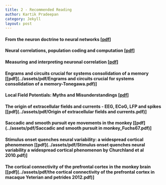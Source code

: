 ```yaml
---
title: 2 - Recommended Reading
author: Kartik Pradeepan
category: Jekyll
layout: post
---
```

#### From the neuron doctrine to neural networks [[pdf](../assets/pdf/Yuste_2015.pdf)]
#### Neural correlations, population coding and computation [[pdf](../assets/pdf/Averbeck+Latham+Pouget_2006.pdf)]
#### Measuring and interpreting neuronal correlation [[pdf](../assets/pdf/Cohen&Kohn_2011.pdf)]
#### Engrams and circuits crucial for systems consolidation of a memory [[pdf](../assets/pdf/Engrams and circuits crucial for systems consolidation of a memory-Tonegawa.pdf)]
#### Local Field Potentials: Myths and Misunderstandings [[pdf](../assets/pdf/LFPs_Myths_Misunderstandings.pdf)]
#### The origin of extracellular fields and currents - EEG, ECoG, LFP and spikes [[pdf](../assets/pdf/Origin of extracellular fields and currents.pdf)]
#### Saccadic and smooth pursuit eye movements in the monkey [[pdf](../assets/pdf/Saccadic and smooth pursuit in monkey_Fuchs67.pdf)]
#### Stimulus onset quenches neural variability: a widespread cortical phenomenon [[pdf](../assets/pdf/Stimulus onset quenches neural variability a widespread cortical phenomenon by Churchland et al 2010.pdf)]
#### The cortical connectivity of the prefrontal cortex in the monkey brain [[pdf](../assets/pdf/the cortical connectivity of the prefrontal cortex in macaque Yeterian and petrides 2012.pdf)]